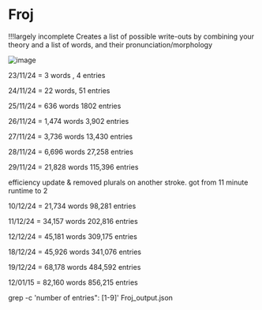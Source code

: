 # Froj 
!!!largely incomplete
Creates a list of possible write-outs by combining your theory and a list of words, and their pronunciation/morphology

![image](images/froj.png)

23/11/24 = 3 words ,         4 entries

24/11/24 = 22 words,        51 entries

25/11/24 = 636 words      1802 entries

26/11/24 = 1,474 words   3,902 entries

27/11/24 = 3,736 words  13,430 entries

28/11/24 = 6,696 words   27,258 entries

29/11/24 = 21,828 words 115,396 entries

efficiency update & removed plurals on another stroke. got from 11 minute runtime to 2

10/12/24 = 21,734 words  98,281 entries

11/12/24 = 34,157 words 202,816 entries

12/12/24 = 45,181 words 309,175 entries

18/12/24 = 45,926 words 341,076 entries

19/12/24 = 68,178 words 484,592 entries

12/01/15 = 82,160 words 856,215 entries

grep -c 'number of entries": [1-9]' Froj_output.json
